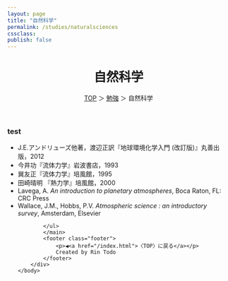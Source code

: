 ```yaml
---
layout: page
title: "自然科学"
permalink: /studies/naturalsciences
cssclass:
publish: false
---
```




<html lang="ja">
   <head>

   </head>
    <body>
        <div class="wrap">
            <header>
                <h1>自然科学</h1>
                <span><a href="/index.html">TOP</a> ＞ <a href="/studies.html">勉強</a> ＞ 自然科学</span>
            </header>
            <main>
            <h3>test</h3>
            <ul>
                <li>J.E.アンドリューズ他著，渡辺正訳『地球環境化学入門 (改訂版)』丸善出版，2012</li>
                <li>今井功『流体力学』岩波書店，1993</li>
                <li>巽友正『流体力学』培風館，1995</li>
                <li>田崎晴明 『熱力学』培風館，2000</li>               
                <li>Lavega, A. <em>An introduction to planetary atmospheres</em>, Boca Raton, FL: CRC Press</li>
                <li>Wallace, J.M., Hobbs, P.V. <em>Atmospheric science : an introductory survey</em>, Amsterdam, Elsevier</li>


            </ul>
            </main>
            <footer class="footer">
                <p>◀<a href="/index.html">〈TOP〉に戻る</a></p>
                Created by Rin Todo
            </footer>
        </div>
    </body>
</html>
